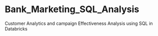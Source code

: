 # Bank_Marketing_SQL_Analysis
Customer Analytics and campaign Effectiveness Analysis using SQL in Databricks
